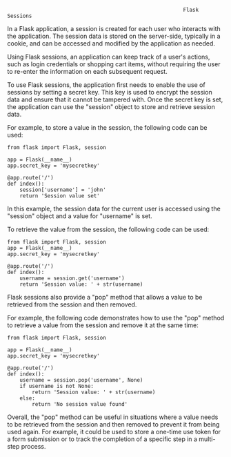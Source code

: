                                                              Flask Sessions
In a Flask application, a session is created for each user who interacts with the application. The session data is stored on the server-side, typically in a cookie, and can be accessed and modified by the application as needed.

Using Flask sessions, an application can keep track of a user's actions, such as login credentials or shopping cart items, without requiring the user to re-enter the information on each subsequent request.

To use Flask sessions, the application first needs to enable the use of sessions by setting a secret key. This key is used to encrypt the session data and ensure that it cannot be tampered with. Once the secret key is set, the application can use the "session" object to store and retrieve session data.

For example, to store a value in the session, the following code can be used:  

    from flask import Flask, session
    
    app = Flask(__name__)
    app.secret_key = 'mysecretkey'

    @app.route('/')
    def index():
        session['username'] = 'john'
        return 'Session value set'
        
In this example, the session data for the current user is accessed using the "session" object and a value for "username" is set.

To retrieve the value from the session, the following code can be used:

    from flask import Flask, session
    app = Flask(__name__)
    app.secret_key = 'mysecretkey'

    @app.route('/')
    def index():
        username = session.get('username')
        return 'Session value: ' + str(username)
        
Flask sessions also provide a "pop" method that allows a value to be retrieved from the session and then removed.

For example, the following code demonstrates how to use the "pop" method to retrieve a value from the session and remove it at the same time:

    from flask import Flask, session

    app = Flask(__name__)
    app.secret_key = 'mysecretkey'

    @app.route('/')
    def index():
        username = session.pop('username', None)
        if username is not None:
            return 'Session value: ' + str(username)
        else:
            return 'No session value found'
          
Overall, the "pop" method can be useful in situations where a value needs to be retrieved from the session and then removed to prevent it from being used again. For example, it could be used to store a one-time use token for a form submission or to track the completion of a specific step in a multi-step process.


